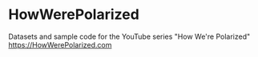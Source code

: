 # HowWerePolarized
Datasets and sample code for the YouTube series "How We're Polarized" https://HowWerePolarized.com
